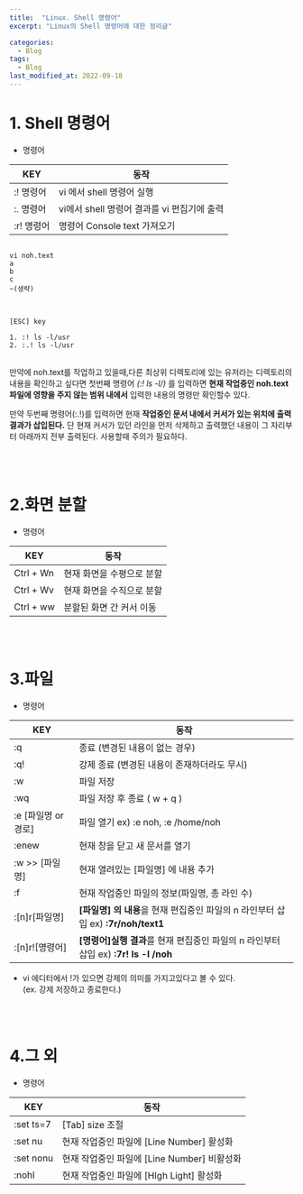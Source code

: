 ```yaml
---
title:  "Linux. Shell 명령어"
excerpt: "Linux의 Shell 명령어에 대한 정리글"

categories:
  - Blog
tags:
  - Blog
last_modified_at: 2022-09-18
---
```


# 1. Shell 명령어
- 명령어   

KEY | 동작 |
---------|----------|
 :! 명령어 | vi 에서 shell 명령어 실행 |
 :. 명령어 | vi에서 shell 명령어 결과를 vi 편집기에 출력 |
 :r! 명령어 | 명령어 Console text 가져오기 |


<pre>
<code>
vi noh.text
a
b
c
~(생략)
</code>
</pre>

<pre>
<code>
[ESC] key

1. :! ls -l/usr
2. :.! ls -l/usr
</code>
</pre>

만약에 noh.text를 작업하고 있을때,다른 최상위 디렉토리에 있는 유저라는 디렉토리의 내용을 확인하고 싶다면 첫번째 명령어 _(:! ls -l/)_ 를 입력하면 **현재 작업중인 noh.text 파일에 영향을 주지 않는 범위 내에서** 입력한 내용의 명령만 확인할수 있다. 

만약 두번째 명령어(:.!)를 입력하면 현재 **작업중인 문서 내에서 커서가 있는 위치에 출력결과가 삽입된다.** 단 현재 커서가 있던 라인을 먼저 삭제하고 출력했던 내용이 그 자리부터 아래까지 전부 출력된다. 사용할때 주의가 필요하다.
<br><br/>
<br><br/>

# 2.화면 분할
- 명령어

KEY | 동작 |
---------|----------|
 Ctrl + Wn | 현재 화면을 수평으로 분할 |
 Ctrl + Wv | 현재 화면을 수직으로 분할 |
 Ctrl + ww | 분할된 화면 간 커서 이동 |
<br><br/>


# 3.파일
- 명령어 

KEY | 동작 |
---------|----------|
 :q | 종료 (변경된 내용이 없는 경우) |
 :q! | 강제 종료 (변경된 내용이 존재하더라도 무시) |
 :w | 파일 저장 |
 :wq | 파일 저장 후 종료 ( w + q )  |
 :e [파일명 or 경로] | 파일 열기 ex) :e noh, :e /home/noh |
 :enew | 현재 창을 닫고 새 문서를 열기 |
 :w >> [파일명] | 현재 열려있는 [파일명] 에 내용 추가 |
 :f | 현재 작업중인 파일의 정보(파일명, 총 라인 수) |
 :[n]r[파일명]| **[파일명] 의 내용**을 현재 편집중인 파일의 n 라인부터 삽입 ex) **:7r/noh/text1**
 :[n]r![명령어]|**[명령어]실행 결과**를 현재 편집중인 파일의 n 라인부터 삽입 ex) **:7r! ls -l /noh**

- vi 에디터에서 !가 있으면 강제의 의미를 가지고있다고 볼 수 있다.    
(ex. 강제 저장하고 종료한다.)

<br><br/>

# 4.그 외
- 명령어

KEY | 동작 |
---------|----------|
 :set ts=7 | [Tab] size 조절 |
 :set nu |  현재 작업중인 파일에 [Line Number] 활성화 |
 :set nonu | 현재 작업중인 파일에 [Line Number] 비활성화 |
 :nohl | 현재 작업중인 파일에 [HIgh Light] 활성화 |